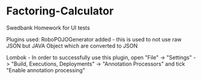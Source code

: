 # Factoring-Calculator
Swedbank Homework for UI tests

Plugins used:
RoboPOJOGenerator added - this is used to not use raw JSON but JAVA Object which are converted to JSON

Lombok - In order to successfully use this plugin, open "File" -> "Settings" -> "Build, Executions, Deployments" -> "Annotation Processors" and tick "Enable annotation processing"